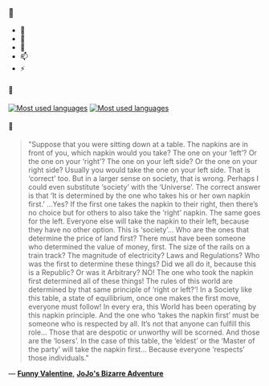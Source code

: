 ### 👋

- 🔭
- 🌱
- 💬
- 📫
- ⚡

#### 🧏

[![Most used languages](https://github-readme-stats-aynah.vercel.app/api/top-langs/?username=aynh&theme=solarized-dark&langs_count=6&layout=compact&hide_title=true)](https://github.com/anuraghazra/github-readme-stats#gh-dark-mode-only)
[![Most used languages](https://github-readme-stats-aynah.vercel.app/api/top-langs/?username=aynh&theme=solarized-light&langs_count=6&layout=compact&hide_title=true)](https://github.com/anuraghazra/github-readme-stats#gh-light-mode-only)

#### 💬

> "Suppose that you were sitting down at a table. The napkins are in front of you, which napkin would you take? The one on your ‘left’? Or the one on your ‘right’? The one on your left side? Or the one on your right side? Usually you would take the one on your left side. That is ‘correct’ too. But in a larger sense on society, that is wrong. Perhaps I could even substitute ‘society’ with the ‘Universe’. The correct answer is that ‘It is determined by the one who takes his or her own napkin first.’ …Yes? If the first one takes the napkin to their right, then there’s no choice but for others to also take the ‘right’ napkin. The same goes for the left. Everyone else will take the napkin to their left, because they have no other option. This is ‘society’… Who are the ones that determine the price of land first? There must have been someone who determined the value of money, first. The size of the rails on a train track? The magnitude of electricity? Laws and Regulations? Who was the first to determine these things? Did we all do it, because this is a Republic? Or was it Arbitrary? NO! The one who took the napkin first determined all of these things! The rules of this world are determined by that same principle of ‘right or left?’! In a Society like this table, a state of equilibrium, once one makes the first move, everyone must follow! In every era, this World has been operating by this napkin principle. And the one who ‘takes the napkin first’ must be someone who is respected by all. It’s not that anyone can fulfill this role… Those that are despotic or unworthy will be scorned. And those are the ‘losers’. In the case of this table, the ‘eldest’ or the ‘Master of the party’ will take the napkin first… Because everyone ‘respects’ those individuals."

&mdash; [**Funny Valentine**](https://myanimelist.net/character.php?q=Funny%20Valentine&cat=character), [**JoJo's Bizarre Adventure**](https://myanimelist.net/search/all?q=JoJo's%20Bizarre%20Adventure&cat=all)
